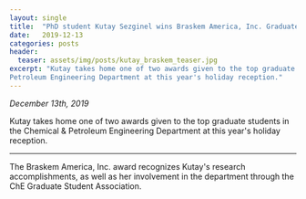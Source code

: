 ```yaml
---
layout: single
title:  "PhD student Kutay Sezginel wins Braskem America, Inc. Graduate Student Award"
date:   2019-12-13
categories: posts
header:
  teaser: assets/img/posts/kutay_braskem_teaser.jpg
excerpt: "Kutay takes home one of two awards given to the top graduate students in the Chemical &
Petroleum Engineering Department at this year's holiday reception."
---
```

*December 13th, 2019*

Kutay takes home one of two awards given to the top graduate students in the Chemical &
Petroleum Engineering Department at this year's holiday reception.

---------
The Braskem America, Inc. award recognizes Kutay's research accomplishments, as well as her involvement
in the department through the ChE Graduate Student Association.
